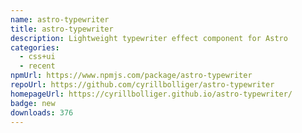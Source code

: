 ```yaml
---
name: astro-typewriter
title: astro-typewriter
description: Lightweight typewriter effect component for Astro
categories:
  - css+ui
  - recent
npmUrl: https://www.npmjs.com/package/astro-typewriter
repoUrl: https://github.com/cyrillbolliger/astro-typewriter
homepageUrl: https://cyrillbolliger.github.io/astro-typewriter/
badge: new
downloads: 376
---
```

